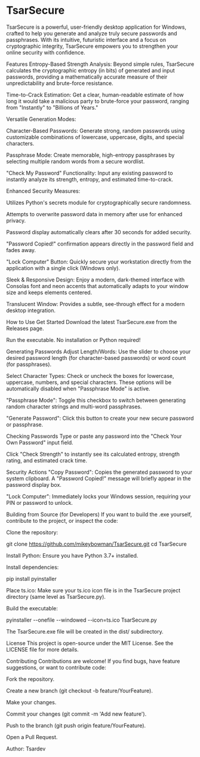 # TsarSecure
TsarSecure is a powerful, user-friendly desktop application for Windows, crafted to help you generate and analyze truly secure passwords and passphrases. With its intuitive, futuristic interface and a focus on cryptographic integrity, TsarSecure empowers you to strengthen your online security with confidence.

Features
Entropy-Based Strength Analysis: Beyond simple rules, TsarSecure calculates the cryptographic entropy (in bits) of generated and input passwords, providing a mathematically accurate measure of their unpredictability and brute-force resistance.

Time-to-Crack Estimation: Get a clear, human-readable estimate of how long it would take a malicious party to brute-force your password, ranging from "Instantly" to "Billions of Years."

Versatile Generation Modes:

Character-Based Passwords: Generate strong, random passwords using customizable combinations of lowercase, uppercase, digits, and special characters.

Passphrase Mode: Create memorable, high-entropy passphrases by selecting multiple random words from a secure wordlist.

"Check My Password" Functionality: Input any existing password to instantly analyze its strength, entropy, and estimated time-to-crack.

Enhanced Security Measures:

Utilizes Python's secrets module for cryptographically secure randomness.

Attempts to overwrite password data in memory after use for enhanced privacy.

Password display automatically clears after 30 seconds for added security.

"Password Copied!" confirmation appears directly in the password field and fades away.

"Lock Computer" Button: Quickly secure your workstation directly from the application with a single click (Windows only).

Sleek & Responsive Design: Enjoy a modern, dark-themed interface with Consolas font and neon accents that automatically adapts to your window size and keeps elements centered.

Translucent Window: Provides a subtle, see-through effect for a modern desktop integration.

How to Use
Get Started
Download the latest TsarSecure.exe from the Releases page.

Run the executable. No installation or Python required!

Generating Passwords
Adjust Length/Words: Use the slider to choose your desired password length (for character-based passwords) or word count (for passphrases).

Select Character Types: Check or uncheck the boxes for lowercase, uppercase, numbers, and special characters. These options will be automatically disabled when "Passphrase Mode" is active.

"Passphrase Mode": Toggle this checkbox to switch between generating random character strings and multi-word passphrases.

"Generate Password": Click this button to create your new secure password or passphrase.

Checking Passwords
Type or paste any password into the "Check Your Own Password" input field.

Click "Check Strength" to instantly see its calculated entropy, strength rating, and estimated crack time.

Security Actions
"Copy Password": Copies the generated password to your system clipboard. A "Password Copied!" message will briefly appear in the password display box.

"Lock Computer": Immediately locks your Windows session, requiring your PIN or password to unlock.

Building from Source (for Developers)
If you want to build the .exe yourself, contribute to the project, or inspect the code:

Clone the repository:

git clone https://github.com/mikeybowman/TsarSecure.git
cd TsarSecure

Install Python: Ensure you have Python 3.7+ installed.

Install dependencies:

pip install pyinstaller

Place ts.ico: Make sure your ts.ico icon file is in the TsarSecure project directory (same level as TsarSecure.py).

Build the executable:

pyinstaller --onefile --windowed --icon=ts.ico TsarSecure.py

The TsarSecure.exe file will be created in the dist/ subdirectory.

License
This project is open-source under the MIT License. See the LICENSE file for more details.

Contributing
Contributions are welcome! If you find bugs, have feature suggestions, or want to contribute code:

Fork the repository.

Create a new branch (git checkout -b feature/YourFeature).

Make your changes.

Commit your changes (git commit -m 'Add new feature').

Push to the branch (git push origin feature/YourFeature).

Open a Pull Request.

Author: Tsardev

